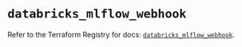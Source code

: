 # `databricks_mlflow_webhook`

Refer to the Terraform Registry for docs: [`databricks_mlflow_webhook`](https://registry.terraform.io/providers/databricks/databricks/1.82.0/docs/resources/mlflow_webhook).
